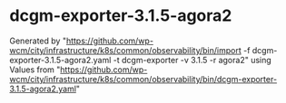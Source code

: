 # dcgm-exporter-3.1.5-agora2

Generated by "https://github.com/wp-wcm/city/infrastructure/k8s/common/observability/bin/import -f dcgm-exporter-3.1.5-agora2.yaml -t dcgm-exporter -v 3.1.5 -r agora2"
using Values from "https://github.com/wp-wcm/city/infrastructure/k8s/common/observability/bin/dcgm-exporter-3.1.5-agora2.yaml"
